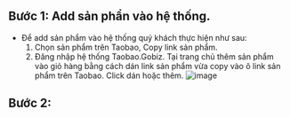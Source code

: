 ## Bước 1: Add sản phẩn vào hệ thống. 
- Để add sản phẩm vào hệ thống quý khách thực hiện như sau:
  1. Chọn sản phẩm trên Taobao, Copy link sản phẩm.
  2. Đăng nhập hệ thống Taobao.Gobiz.
     Tại trang chủ thêm sản phẩm vào giỏ hàng bằng cách dán link sản phẩm vừa copy vào ô link sản phẩm trên Taobao.
     Click dán hoặc thêm.
![image](https://github.com/gobizvn/gobiz-docs/assets/135328227/4f663a15-3258-4c7d-9729-75bd6a3f25d5)


## Bước 2: 
